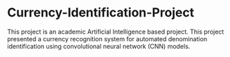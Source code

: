 # Currency-Identification-Project

This project is an academic Artificial Intelligence based project. This project presented a currency
recognition system for automated denomination identification using convolutional neural network
(CNN) models.
